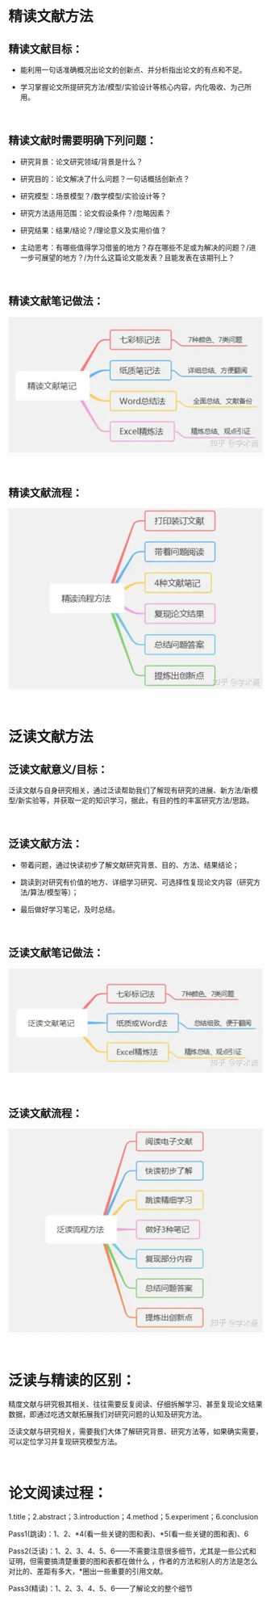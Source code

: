# 精读文献方法

## 精读文献目标：

- 能利用一句话准确概况出论文的创新点、并分析指出论文的有点和不足。

- 学习掌握论文所提研究方法/模型/实验设计等核心内容，内化吸收、为己所用。

&nbsp;

## 精读文献时需要明确下列问题：

- 研究背景：论文研究领域/背景是什么？

- 研究目的：论文解决了什么问题？一句话概括创新点？

- 研究模型：场景模型？/数学模型/实验设计等？

- 研究方法适用范围：论文假设条件？/忽略因素？

- 研究结果：结果/结论？/理论意义及实用价值？

- 主动思考：有哪些值得学习借鉴的地方？存在哪些不足或为解决的问题？/进一步可展望的地方？/为什么这篇论文能发表？且能发表在该期刊上？

&nbsp;

## 精读文献笔记做法：

<img src="论文阅读方法/2024-07-13-10-29-06-image.png" title="" alt="" data-align="center">

&nbsp;

## 精读文献流程：

<img src="论文阅读方法/2024-07-13-10-30-27-image.png" title="" alt="" data-align="center">

&nbsp;

# 泛读文献方法

## 泛读文献意义/目标：

泛读文献与自身研究相关，通过泛读帮助我们了解现有研究的进展、新方法/新模型/新实验等，并获取一定的知识学习，据此，有目的性的丰富研究方法/思路。

&nbsp;

## 泛读文献方法：

- 带着问题，通过快读初步了解文献研究背景、目的、方法、结果结论；

- 跳读到对研究有价值的地方、详细学习研究、可选择性复现论文内容（研究方法/算法/模型等）；

- 最后做好学习笔记，及时总结。

&nbsp;

## 泛读文献笔记做法：

<img src="论文阅读方法/2024-07-13-10-52-32-image.png" title="" alt="" data-align="center">

&nbsp;

## 泛读文献流程：

<img src="论文阅读方法/2024-07-13-10-53-36-image.png" title="" alt="" data-align="center">

&nbsp;

# 泛读与精读的区别：

精度文献与研究极其相关、往往需要反复阅读、仔细拆解学习、甚至复现论文结果数据，即通过吃透文献拓展我们对研究问题的认知及研究方法。

泛读文献与研究相关，需要我们大体了解研究背景、研究方法等，如果确实需要，可以定位学习并复现研究模型方法。

&nbsp;

# 论文阅读过程：

1.title；2.abstract；3.introduction；4.method；5.experiment；6.conclusion

Pass1(跳读)：1、2、*4(看一些关键的图和表)、*5(看一些关键的图和表)、6

Pass2(泛读)：1、2、3、4、5、6——不需要注意很多细节，尤其是一些公式和证明，但需要搞清楚重要的图和表都在做什么 ，作者的方法和别人的方法是怎么对比的、差距有多大，*圈出一些重要的引用文献。

Pass3(精读)：1、2、3、4、5、6——了解论文的整个细节 
